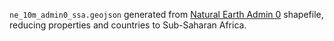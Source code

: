 `ne_10m_admin0_ssa.geojson` generated from [Natural Earth Admin 0](http://www.naturalearthdata.com/downloads/10m-cultural-vectors/) shapefile, reducing properties and countries to Sub-Saharan Africa.
